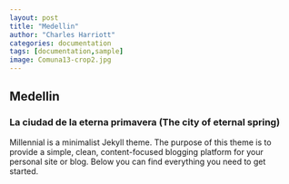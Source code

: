 ```yaml
---
layout: post
title: "Medellin"
author: "Charles Harriott"
categories: documentation
tags: [documentation,sample]
image: Comuna13-crop2.jpg
---
```



## Medellin
### La ciudad de la eterna primavera (The city of eternal spring)

Millennial is a minimalist Jekyll theme. The purpose of this theme is to provide a simple, clean, content-focused blogging platform for your personal site or blog. Below you can find everything you need to get started.

